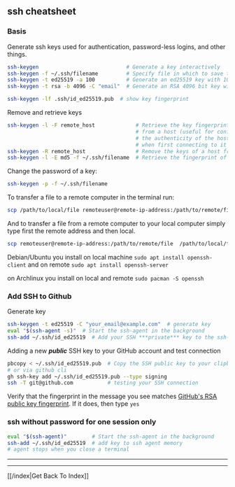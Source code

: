 ## ssh cheatsheet

### Basis

Generate ssh keys used for authentication, password-less logins, and other things.

```bash
ssh-keygen                            # Generate a key interactively
ssh-keygen -f ~/.ssh/filename         # Specify file in which to save the key
ssh-keygen -t ed25519 -a 100          # Generate an ed25519 key with 100 key derivation function rounds
ssh-keygen -t rsa -b 4096 -C "email"  # Generate an RSA 4096 bit key with email as a comment
```

```bash
ssh-keygen -lf .ssh/id_ed25519.pub  # show key fingerprint
```

Remove and retrieve keys

```bash
ssh-keygen -l -F remote_host             # Retrieve the key fingerprint
                                         # from a host (useful for confirming
                                         # the authenticity of the host
                                         # when first connecting to it via SSH)
ssh-keygen -R remote_host                # Remove the keys of a host from the known\_hosts file (useful when a known host has a new key)
ssh-keygen -l -E md5 -f ~/.ssh/filename  # Retrieve the fingerprint of a key in MD5 Hex
```

Change the password of a key:

```bash
ssh-keygen -p -f ~/.ssh/filename
```
To transfer a file to a remote computer in the terminal run:

```bash
scp /path/to/local/file remoteuser@remote-ip-address:/path/to/remote/file
```

And to transfer a file from a remote computer to your local computer simply
type first the remote address and then local.

```bash
scp remoteuser@remote-ip-address:/path/to/remote/file  /path/to/local/file
```

Debian/Ubuntu you install on local machine `sudo apt install openssh-client`
and on remote `sudo apt install openssh-server`

on Archlinux you install on local and remote `sudo pacman -S openssh`

### Add SSH to Github

Generate key

```bash
ssh-keygen -t ed25519 -C "your_email@example.com"  # generate key
eval "$(ssh-agent -s)"  # Start the ssh-agent in the background
ssh-add ~/.ssh/id_ed25519  # Add your SSH ***private*** key to the ssh-agent
```

Adding a new  ***public*** SSH key to your GitHub account and test connection

```bash
pbcopy < ~/.ssh/id_ed25519.pub  # Copy the SSH public key to your clipboard and paste it to SSH settings on github site
# or via github cli
gh ssh-key add ~/.ssh/id_ed25519.pub --type signing
ssh -T git@github.com           # testing your SSH connection
```

Verify that the fingerprint in the message you see matches [GitHub's RSA public key fingerprint][001]. If it does, then type `yes`


### ssh without password for one session only
```bash
eval "$(ssh-agent)"        # Start the ssh-agent in the background
ssh-add ~/.ssh/id_ed25519  # add key to ssh agent memory
# agent stops when you close a terminal
```



---

[001]: https://docs.github.com/en/github/authenticating-to-github/keeping-your-account-and-data-secure/githubs-ssh-key-fingerprints "github fingerprint"

---

[[/index|Get Back To Index]]

